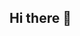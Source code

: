 ## Hi there 👋

<!--
**vicmir/vicmir** is a ✨ _special_ ✨ repository because its `README.md` (this file) appears on your GitHub profile.

<img width="620" height="443" alt="Adobe Express - file" src="https://github.com/user-attachments/assets/399792ce-a0d4-4658-af02-52dc188da170" />

Here are some ideas to get you started:

- 🔭 I’m currently working on ...
- 🌱 I’m currently learning ...
- 👯 I’m looking to collaborate on ...
- 🤔 I’m looking for help with ...
- 💬 Ask me about ...
- 📫 How to reach me: ...
- 😄 Pronouns: ...
- ⚡ Fun fact: ...
-->
